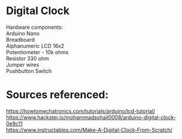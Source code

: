 # Digital Clock
Hardware components: <br />
Arduino Nano <br />
Breadboard <br />
Alphanumeric LCD 16x2 <br />
Potentiometer - 10k ohms <br />
Resistor 330 ohm <br />
Jumper wires <br />
Pushbutton Switch <br />

# Sources referenced:
https://howtomechatronics.com/tutorials/arduino/lcd-tutorial/ <br />
https://www.hackster.io/mohammadsohail0008/arduino-digital-clock-0e9c11 <br />
https://www.instructables.com/Make-A-Digital-Clock-From-Scratch/
